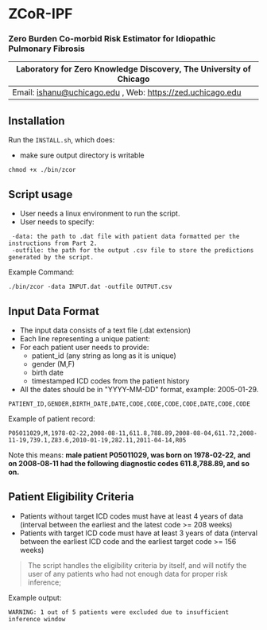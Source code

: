 # ZCoR-IPF
### Zero Burden Co-morbid Risk Estimator for Idiopathic Pulmonary Fibrosis
| Laboratory for Zero Knowledge Discovery, The University of Chicago  |
|-----------------------------------------|
| Email: ishanu@uchicago.edu , Web: https://zed.uchicago.edu           |

## Installation
Run the `INSTALL.sh`, which does:

+ make sure output directory is writable
```
chmod +x ./bin/zcor
```

## Script usage

+ User needs a linux environment to run the script.
+ User needs to specify:
```
 -data: the path to .dat file with patient data formatted per the instructions from Part 2.
 -outfile: the path for the output .csv file to store the predictions generated by the script.
```

Example Command:
```
./bin/zcor -data INPUT.dat -outfile OUTPUT.csv   
```

## Input Data Format

+ The input data consists of a text file (.dat extension)
+ Each line representing a unique patient:
+ For each patient user needs to provide:
	- patient_id (any string as long as it is unique)
 	- gender (M,F)
 	- birth date
 	- timestamped ICD codes from the patient history
+ All the dates should be in "YYYY-MM-DD" format, example: 2005-01-29.
```
PATIENT_ID,GENDER,BIRTH_DATE,DATE,CODE,CODE,CODE,CODE,DATE,CODE,CODE
```
Example of patient record:
```
P05011029,M,1978-02-22,2008-08-11,611.8,788.89,2008-08-04,611.72,2008-11-19,739.1,Z83.6,2010-01-19,282.11,2011-04-14,R05
```
Note this means: 
**male patient P05011029, was born on 1978-02-22, and on 2008-08-11 had the following diagnostic codes 611.8,788.89, and so on.**

## Patient Eligibility Criteria
+ Patients without target ICD codes must have at least 4 years of data (interval between the earliest and the latest code >= 208 weeks)
+ Patients with target ICD code must have at least 3 years of data (interval between the earliest ICD code and the earliest target code >= 156 weeks)
 
 > The script handles the eligibility criteria by itself, and will notify the user of any patients who had not enough data for proper risk inference;

Example output:
```
WARNING: 1 out of 5 patients were excluded due to insufficient inference window
```